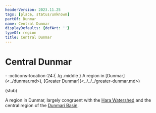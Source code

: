 ```yaml
---
headerVersion: 2023.11.25
tags: [place, status/unknown]
partOf: Dunmar
name: Central Dunmar
displayDefaults: {defArt: ''}
typeOf: region
title: Central Dunmar
---
```

# Central Dunmar
<div class="grid cards ext-narrow-margin ext-one-column" markdown>
-    :octicons-location-24:{ .lg .middle } A region in [Dunmar](<../dunmar.md>), [Greater Dunmar](<../../../greater-dunmar.md>)  
</div>


(stub)

 A region in Dunmar, largely congruent with the [Hara Watershed](<../../../rivers/hara-watershed/hara-watershed.md>) and the central region of the [Dunmari Basin](<../../../dunmari-basin/dunmari-basin.md>). 
